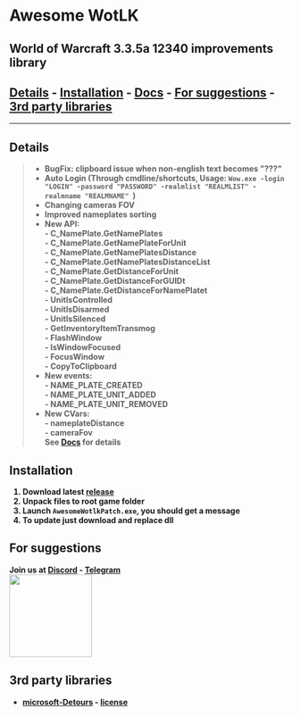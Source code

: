 # Awesome WotLK
## World of Warcraft 3.3.5a 12340 improvements library

## <b> [Details](#details) - [Installation](#installation) - [Docs](https://github.com/KhalGH/awesome_wotlk/blob/main/docs/api_reference.md) - [For suggestions](#for-suggestions) - [3rd party libraries](#3rd-party-libraries)

___
## Details
> - BugFix: clipboard issue when non-english text becomes "???"
> - Auto Login (Through cmdline/shortcuts, Usage: `Wow.exe -login "LOGIN" -password "PASSWORD" -realmlist "REALMLIST" -realmname "REALMNAME" `)
> - Changing cameras FOV
> - Improved nameplates sorting
> - New API:<br>
    - C_NamePlate.GetNamePlates<br>
    - C_NamePlate.GetNamePlateForUnit<br>
    - C_NamePlate.GetNamePlatesDistance<br>
    - C_NamePlate.GetNamePlatesDistanceList<br>
    - C_NamePlate.GetDistanceForUnit<br>
    - C_NamePlate.GetDistanceForGUIDt<br>
    - C_NamePlate.GetDistanceForNamePlatet<br>
    - UnitIsControlled<br>
    - UnitIsDisarmed<br>
    - UnitIsSilenced<br>
    - GetInventoryItemTransmog<br>
    - FlashWindow<br>
    - IsWindowFocused<br>
    - FocusWindow<br>
    - CopyToClipboard
> - New events:<br>
    - NAME_PLATE_CREATED<br>
    - NAME_PLATE_UNIT_ADDED<br>
    - NAME_PLATE_UNIT_REMOVED
> - New CVars:<br>
    - nameplateDistance<br>
    - cameraFov<br>
See [Docs](https://github.com/KhalGH/awesome_wotlk/blob/main/docs/api_reference.md) for details

## Installation
1) Download latest [release](https://github.com/KhalGH/awesome_wotlk/releases)
2) Unpack files to root game folder
3) Launch `AwesomeWotlkPatch.exe`, you should get a message
4) To update just download and replace dll

## For suggestions
Join us at [Discord](https://discord.gg/NNnBTK5c8e) - [Telegram](https://t.me/wow_soft)
<br><img src="https://raw.githubusercontent.com/FrostAtom/awesome_wotlk/main/docs/assets/wow_soft.jpg" width="148" height="148">

## 3rd party libraries
- [microsoft-Detours](https://github.com/microsoft/Detours) - [license](https://github.com/microsoft/Detours/blob/6782fe6e6ab11ae34ae66182aa5a73b5fdbcd839/LICENSE.md)
